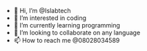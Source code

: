 - 👋 Hi, I’m @Islabtech
- 👀 I’m interested in coding
- 🌱 I’m currently learning programming
- 💞️ I’m looking to collaborate on any language
- 📫 How to reach me @08028034589

<!---
Islabtech/Islabtech is a ✨ special ✨ repository because its `README.md` (this file) appears on your GitHub profile.
You can click the Preview link to take a look at your changes.
--->
